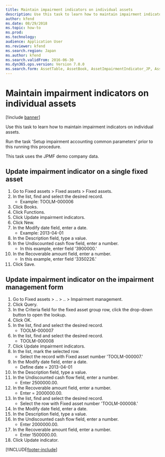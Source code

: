 ```yaml
---
title: Maintain impairment indicators on individual assets
description: Use this task to learn how to maintain impairment indicators on individual assets.
author: kfend
ms.date: 08/29/2018
ms.topic: how-to
ms.prod: 
ms.technology: 
audience: Application User
ms.reviewer: kfend
ms.search.region: Japan
ms.author: kfend
ms.search.validFrom: 2016-06-30
ms.dyn365.ops.version: Version 7.0.0
ms.search.form: AssetTable, AssetBook, AssetImpairmentIndicator_JP, AssetImpairmentReview_JP, SysQueryForm
---
```

# Maintain impairment indicators on individual assets

[!include [banner](../../includes/banner.md)]

Use this task to learn how to maintain impairment indicators on individual assets.



Run the task 'Setup impairment accounting common parameters' prior to this running this procedure. 



This task uses the JPMF demo company data.


## Update impairment indicator on a single fixed asset
1. Go to Fixed assets > Fixed assets > Fixed assets.
2. In the list, find and select the desired record.
    * Example: TOOLM-000006  
3. Click Books.
4. Click Functions.
5. Click Update impairment indicators.
6. Click New.
7. In the Modify date field, enter a date.
    * Example: 2013-04-01  
8. In the Description field, type a value.
9. In the Undiscounted cash flow field, enter a number.
    * In this example, enter field '3900000.'  
10. In the Recoverable amount field, enter a number.
    * In this example, enter field '3350226.'  
11. Click Save.

## Update impairment indicator on the impairment management form
1. Go to Fixed assets > .. > .. > Impairment management.
2. Click Query.
3. In the Criteria field for the fixed asset group row, click the drop-down button to open the lookup.
4. Click OK.
5. In the list, find and select the desired record.
    * TOOLM-000007  
6. In the list, find and select the desired record.
    * TOOLM-000008  
7. Click Update impairment indicators.
8. In the list, mark the selected row.
    * Select the record with Fixed asset number 'TOOLM-000007.'  
9. In the Modify date field, enter a date.
    * Define date = 2013-04-01  
10. In the Description field, type a value.
11. In the Undiscounted cash flow field, enter a number.
    * Enter 2500000.00.  
12. In the Recoverable amount field, enter a number.
    * Enter = 2000000.00.  
13. In the list, find and select the desired record.
    * Select the row with Fixed asset number 'TOOLM-000008.'  
14. In the Modify date field, enter a date.
15. In the Description field, type a value.
16. In the Undiscounted cash flow field, enter a number.
    * Enter 2000000.00.  
17. In the Recoverable amount field, enter a number.
    * Enter 1500000.00.  
18. Click Update indicator.



[!INCLUDE[footer-include](../../../includes/footer-banner.md)]
